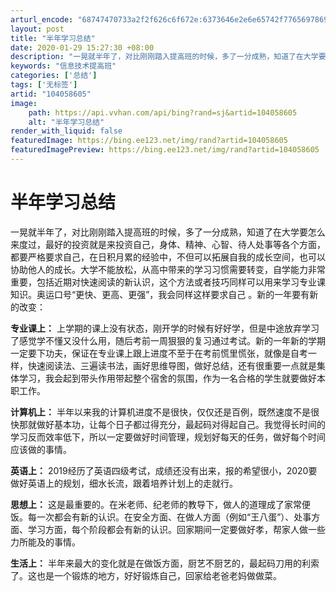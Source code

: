 ```yaml
---
arturl_encode: "68747470733a2f2f626c6f672e:6373646e2e6e65742f77656978696e5f34353439303032312f:61727469636c652f64657461696c732f313034303538363035"
layout: post
title: "半年学习总结"
date: 2020-01-29 15:27:30 +08:00
description: "一晃就半年了，对比刚刚踏入提高班的时候，多了一分成熟，知道了在大学要怎么来度过，最好的投资就是来投资"
keywords: "信息技术提高班"
categories: ['总结']
tags: ['无标签']
artid: "104058605"
image:
    path: https://api.vvhan.com/api/bing?rand=sj&artid=104058605
    alt: "半年学习总结"
render_with_liquid: false
featuredImage: https://bing.ee123.net/img/rand?artid=104058605
featuredImagePreview: https://bing.ee123.net/img/rand?artid=104058605
---
```


# 半年学习总结

一晃就半年了，对比刚刚踏入提高班的时候，多了一分成熟，知道了在大学要怎么来度过，最好的投资就是来投资自己，身体、精神、心智、待人处事等各个方面，都要严格要求自己，在日积月累的经验中，不但可以拓展自我的成长空间，也可以协助他人的成长。大学不能放松，从高中带来的学习习惯需要转变，自学能力非常重要，包括近期对快速阅读的新认识，这个方法或者技巧同样可以用来学习专业课知识。奥运口号“更快、更高、更强”，我会同样这样要求自己 。新的一年要有新的改变：

**专业课上：**
上学期的课上没有状态，刚开学的时候有好好学，但是中途放弃学习了感觉学不懂又没什么用，随后考前一周狠狠的复习通过考试。新的一年新的学期一定要下功夫，保证在专业课上跟上进度不至于在考前慌里慌张，就像是自考一样，快速阅读法、三遍读书法，画好思维导图，做好总结，还有很重要一点就是集体学习，我会起到带头作用带起整个宿舍的氛围，作为一名合格的学生就要做好本职工作。

**计算机上：**
半年以来我的计算机进度不是很快，仅仅还是百例，既然速度不是很快那就做好基本功，让每个日子都过得充分，最起码对得起自己。我觉得长时间的学习反而效率低下，所以一定要做好时间管理，规划好每天的任务，做好每个时间应该做的事情。

**英语上：**
2019经历了英语四级考试，成绩还没有出来，报的希望很小，2020要做好英语上的规划，细水长流，跟着培养计划上的走就行。

**思想上：**
这是最重要的。在米老师、纪老师的教导下，做人的道理成了家常便饭。每一次都会有新的认识。在安全方面、在做人方面（例如“王八蛋”）、处事方面、学习方面，每个阶段都会有新的认识。回家期间一定要做好孝，帮家人做一些力所能及的事情。

**生活上：**
半年来最大的变化就是在做饭方面，厨艺不厨艺的，最起码刀用的利索了。这也是一个锻炼的地方，好好锻炼自己，回家给老爸老妈做做菜。